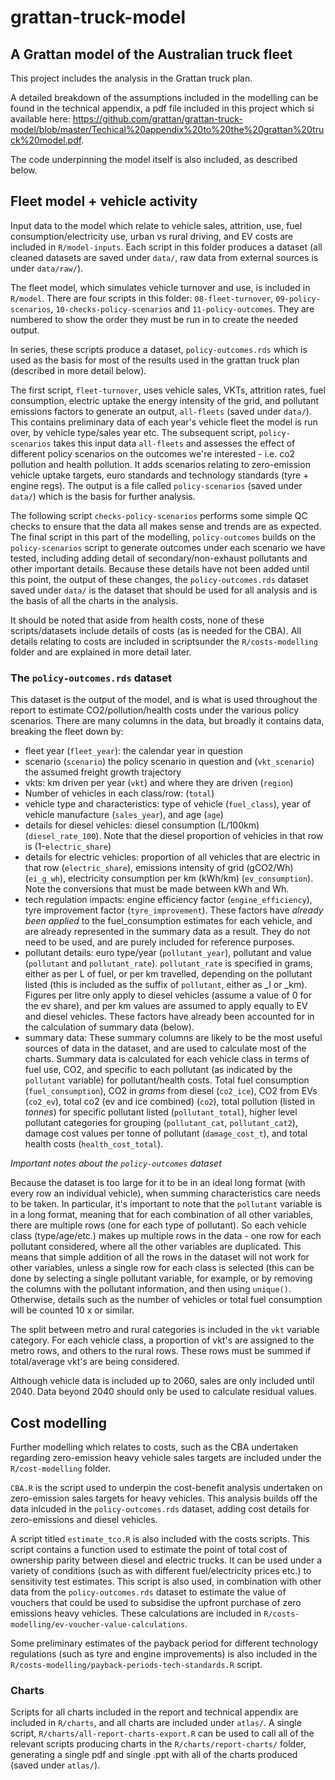# grattan-truck-model
## A Grattan model of the Australian truck fleet

This project includes the analysis in the Grattan truck plan. 

A detailed breakdown of the assumptions included in the modelling can be found in the technical appendix, a pdf file included in this project which si available here: https://github.com/grattan/grattan-truck-model/blob/master/Techical%20appendix%20to%20the%20grattan%20truck%20model.pdf. 

The code underpinning the model itself is also included, as described below. 



## Fleet model + vehicle activity


Input data to the model which relate to vehicle sales, attrition, use, fuel consumption/electricity use, urban vs rural driving, and EV costs are included in `R/model-inputs`. Each script in this folder produces a dataset (all cleaned datasets are saved under `data/`, raw data from external sources is under `data/raw/`). 

The fleet model, which simulates vehicle turnover and use, is included in `R/model`. There are four scripts in this folder: `08-fleet-turnover`, `09-policy-scenarios`, `10-checks-policy-scenarios` and `11-policy-outcomes`. They are numbered to show the order they must be run in to create the needed output. 

In series, these scripts produce a dataset, `policy-outcomes.rds` which is used as the basis for most of the results used in the grattan truck plan (described in more detail below). 

The first script, `fleet-turnover`, uses vehicle sales, VKTs, attrition rates, fuel consumption, electric uptake the energy intensity of the grid, and pollutant emissions factors to generate an output, `all-fleets` (saved under `data/`). This contains preliminary data of each year's vehicle fleet the model is run over, by vehicle type/sales year etc. The subsequent script, `policy-scenarios` takes this input data `all-fleets` and assesses the effect of different policy scenarios on the outcomes we're interested - i.e. co2 pollution and health pollution. It adds scenarios relating to zero-emission vehicle uptake targets,  euro standards and technology standards (tyre + engine regs). The output is a file called `policy-scenarios` (saved under `data/`) which is the basis for further analysis. 

The following script `checks-policy-scenarios` performs some simple QC checks to ensure that the data all makes sense and trends are as expected. The final script in this part of the modelling, `policy-outcomes` builds on the `policy-scenarios` script to generate outcomes under each scenario we have tested, including adding detail of secondary/non-exhaust pollutants and other important details. Because these details have not been added until this point, the output of these changes, the `policy-outcomes.rds` dataset saved under `data/` is the dataset that should be used for all analysis and is the basis of all the charts in the analysis. 

It should be noted that aside from health costs, none of these scripts/datasets include details of costs (as is needed for the CBA). All details relating to costs are included in scriptsunder the `R/costs-modelling` folder and are explained in more detail later. 


### The `policy-outcomes.rds` dataset

This dataset is the output of the model, and is what is used throughout the report to estimate CO2/pollution/health costs under the various policy scenarios. There are many columns in the data, but broadly it contains data, breaking the fleet down by:
* fleet year (`fleet_year`): the calendar year in question
* scenario (`scenario`) the policy scenario in question and (`vkt_scenario`) the assumed freight growth trajectory
* vkts: km driven per year (`vkt`) and where they are driven (`region`)
* Number of vehicles in each class/row: (`total`)
* vehicle type and characteristics: type of vehicle (`fuel_class`), year of vehicle manufacture (`sales_year`), and age (`age`)
* details for diesel vehicles: diesel consumption (L/100km) (`diesel_rate_100`). Note that the diesel proportion of vehicles in that row is (1-`electric_share`)
* details for electric vehicles: proportion of all vehicles that are electric in that row (`electric_share`), emissions intensity of grid (gCO2/Wh) (`ei_g_wh`), electricity consumption per km (kWh/km) (`ev_consumption`). Note the conversions that must be made between kWh and Wh. 
* tech regulation impacts: engine efficiency factor (`engine_efficiency`), tyre improvement factor (`tyre_improvement`). These factors have *already been applied* to the fuel_consumption estimates for each vehicle, and are already represented in the summary data as a result. They do not need to be used, and are purely included for reference purposes. 
* pollutant details: euro type/year (`pollutant_year`), pollutant and value (`pollutant` and `pollutant_rate`). `pollutant_rate` is specified in grams, either as per L of fuel, or per km travelled, depending on the pollutant listed (this is included as the suffix of `pollutant`, either as _l or _km). Figures per litre only apply to diesel vehicles (assume a value of 0 for the ev share), and per km values are assumed to apply equally to EV and diesel vehicles. These factors have already been accounted for in the calculation of summary data (below). 
* summary data: These summary columns are likely to be the most useful sources of data in the dataset, and are used to calculate most of the charts. Summary data is calculated for each vehicle class in terms of fuel use, CO2, and specific to each pollutant (as indicated by the `pollutant` variable) for pollutant/health costs. Total fuel consumption (`fuel_consumption`), CO2 in *grams* from diesel (`co2_ice`), CO2 from EVs (`co2_ev`), total co2 (ev and ice combined) (`co2`), total pollution (listed in *tonnes*) for specific pollutant listed (`pollutant_total`), higher level pollutant categories for grouping (`pollutant_cat`, `pollutant_cat2`), damage cost values per tonne of pollutant (`damage_cost_t`), and total health costs (`health_cost_total`). 


*Important notes about the `policy-outcomes` dataset* 

Because the dataset is too large for it to be in an ideal long format (with every row an individual vehicle), when summing characteristics care needs to be taken. In particular, it's important to note that the `pollutant` variable is in a long format, meaning that for each combination of all other variables, there are multiple rows (one for each type of pollutant). So each vehicle class (type/age/etc.) makes up multiple rows in the data - one row for each pollutant considered, where all the other variables are duplicated. This means that simple addition of all the rows in the dataset will not work for other variables, unless a single row for each class is selected (this can be done by selecting a single pollutant variable, for example, or by removing the columns with the pollutant information, and then using `unique()`. Otherwise, details such as the number of vehicles or total fuel consumption will be counted 10 x or similar. 

The split between metro and rural categories is included in the `vkt` variable category. For each vehicle class, a proportion of vkt's are assigned to the metro rows, and others to the rural rows. These rows must be summed if total/average vkt's are being considered. 

Although vehicle data is included up to 2060, sales are only included until 2040. Data beyond 2040 should only be used to calculate residual values. 


## Cost modelling

Further modelling which relates to costs, such as the CBA undertaken regarding zero-emission heavy vehicle sales targets are included under the `R/cost-modelling` folder. 

`CBA.R` is the script used to underpin the cost-benefit analysis undertaken on zero-emission sales targets for heavy vehicles. This analysis builds off the data inlcuded in the `policy-outcomes.rds` dataset, adding cost details for zero-emissions and diesel vehicles. 

A script titled `estimate_tco.R` is also included with the costs scripts. This script contains a function used to estimate the point of total cost of ownership parity between diesel and electric trucks. It can be used under a variety of conditions (such as with different fuel/electricity prices etc.) to sensitivity test estimates. This script is also used, in combination with other data from the `policy-outcomes.rds` dataset to estimate the value of vouchers that could be used to subsidise the upfront purchase of zero emissions heavy vehicles. These calculations are included in `R/costs-modelling/ev-voucher-value-calculations`. 

Some preliminary estimates of the payback period for different technology regulations (such as tyre and engine improvements) is also included in the `R/costs-modelling/payback-periods-tech-standards.R` script. 



### Charts 

Scripts for all charts included in the report and technical appendix are included in `R/charts`, and all charts are included under `atlas/`. A single script, `R/charts/all-report-charts-export.R` can be used to call all of the relevant scripts producing charts in the `R/charts/report-charts/` folder, generating a single pdf and single .ppt with all of the charts produced (saved under `atlas/`). 





